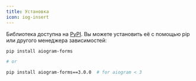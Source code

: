 ```yaml
---
title: Установка
icon: iog-insert
---
```


Библиотека доступна на [PyPI](https://pypi.org/project/aiogram-forms/). Вы можете установить её с помощью pip 
или другого менеджера зависимостей:

```bash
pip install aiogram-forms

# or

pip install aiogram-forms==3.0.0  # for aiogram < 3
```
